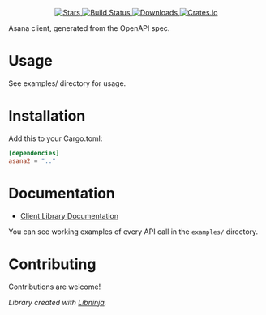 <div id="top"></div>

<p align="center">
    <a href="https://github.com/libninjacom/asana-rs/stargazers">
        <img src="https://img.shields.io/github/stars/libninjacom/asana-rs.svg?style=flat-square" alt="Stars" />
    </a>
    <a href="https://github.com/libninjacom/asana-rs/actions">
        <img src="https://img.shields.io/github/actions/workflow/status/libninjacom/asana-rs/ci.yaml?style=flat-square" alt="Build Status" />
    </a>
    
<a href="https://crates.io/crates/asana">
    <img src="https://img.shields.io/crates/d/asana?style=flat-square" alt="Downloads" />
</a>
<a href="https://crates.io/crates/asana">
    <img src="https://img.shields.io/crates/v/asana2?style=flat-square" alt="Crates.io" />
</a>

</p>

Asana client, generated from the OpenAPI spec.

# Usage

See examples/ directory for usage.

# Installation

Add this to your Cargo.toml:

```toml
[dependencies]
asana2 = ".."
```

# Documentation



* [Client Library Documentation](https://docs.rs/asana2/latest/asana/)


You can see working examples of every API call in the `examples/` directory.

# Contributing

Contributions are welcome!

*Library created with [Libninja](https://www.libninja.com).*
